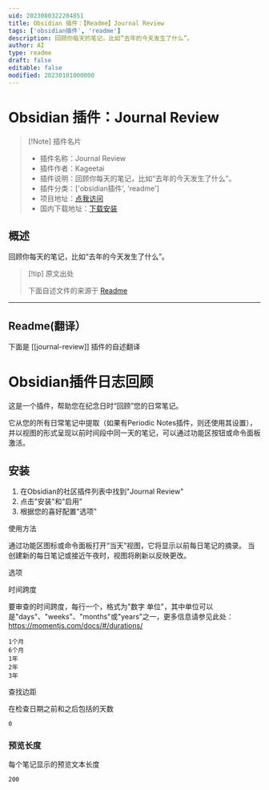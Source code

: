 ```yaml
---
uid: 2023080322204851
title: Obsidian 插件：【Readme】Journal Review
tags: ['obsidian插件', 'readme']
description: 回顾你每天的笔记，比如“去年的今天发生了什么”。
author: AI
type: readme
draft: false
editable: false
modified: 20230101000000
---
```


# Obsidian 插件：Journal Review

> [!Note] 插件名片
> - 插件名称：Journal Review
> - 插件作者：Kageetai
> - 插件说明：回顾你每天的笔记，比如“去年的今天发生了什么”。
> - 插件分类：['obsidian插件', 'readme']
> - 项目地址：[点我访问](https://github.com/Kageetai/obsidian-plugin-journal-review)
> - 国内下载地址：[下载安装](https://pkmer.cn/products/plugin/pluginMarket/?journal-review)

## 概述

回顾你每天的笔记，比如“去年的今天发生了什么”。



> [!tip] 原文出处
> 
>下面自述文件的来源于 [Readme](https://ghproxy.net/https://raw.githubusercontent.com/Kageetai/obsidian-plugin-journal-review/master/README.md)
> 

---

## Readme(翻译）

下面是 [[journal-review]] 插件的自述翻译


# Obsidian插件日志回顾

这是一个插件，帮助您在纪念日时“回顾”您的日常笔记。

它从您的所有日常笔记中提取（如果有Periodic Notes插件，则还使用其设置），并以视图的形式呈现以前时间段中同一天的笔记，可以通过功能区按钮或命令面板激活。

## 安装

1. 在Obsidian的社区插件列表中找到"Journal Review"
2. 点击"安装"和"启用"
3. 根据您的喜好配置"选项"

使用方法

通过功能区图标或命令面板打开“当天”视图，它将显示以前每日笔记的摘录。
当创建新的每日笔记或接近午夜时，视图将刷新以反映更改。

选项

时间跨度

要审查的时间跨度，每行一个，格式为"数字 单位"，其中单位可以是"days"、"weeks"、"months"或"years"之一，更多信息请参见此处：https://momentjs.com/docs/#/durations/

```
1个月
6个月
1年
2年
3年
```

查找边距

在检查日期之前和之后包括的天数

`0`

### 预览长度

每个笔记显示的预览文本长度

`200`



